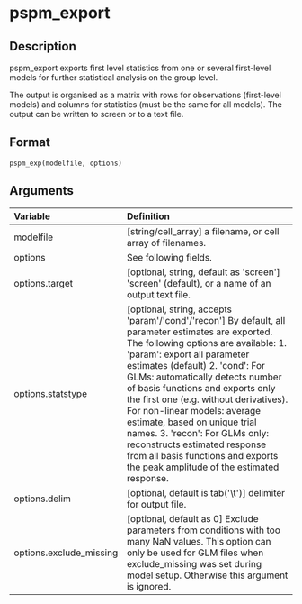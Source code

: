 # pspm_export
## Description
pspm_export exports first level statistics from one or several first-level models for further statistical analysis on the group level. 

The output is organised as a matrix with rows for observations (first-level models) and columns for statistics (must be the same for all models). The output can be written to screen or to a text file. 

## Format
`pspm_exp(modelfile, options)`

## Arguments
| Variable | Definition |
|:--|:--|
| modelfile | [string/cell_array] a filename, or cell array of filenames. |
| options | See following fields. |
| options.target | [optional, string, default as 'screen'] 'screen' (default), or a name of an output text file. |
| options.statstype | [optional, string, accepts 'param'/'cond'/'recon'] By default, all parameter estimates are exported. The following options are available: 1. 'param': export all parameter estimates (default) 2. 'cond': For GLMs: automatically detects number of basis functions and exports only the first one (e.g. without derivatives). For non-linear models: average estimate, based on unique trial names. 3. 'recon': For GLMs only: reconstructs estimated response from all basis functions and exports the peak amplitude of the estimated response. |
| options.delim | [optional, default is tab('\t')] delimiter for output file. |
| options.exclude_missing | [optional, default as 0] Exclude parameters from conditions with too many NaN values. This option can only be used for GLM files when exclude_missing was set during model setup. Otherwise this argument is ignored. |
